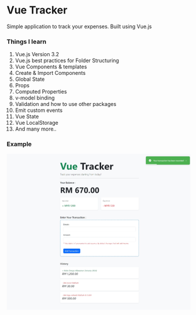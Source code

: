 # Vue Tracker

Simple application to track your expenses. Built using Vue.js

### Things I learn

1. Vue.js Version 3.2
2. Vue.js best practices for Folder Structuring
3. Vue Components & templates
4. Create & Import Components
5. Global State
6. Props
7. Computed Properties
8. v-model binding
9. Validation and how to use other packages
10. Emit custom events
11. Vue State
12. Vue LocalStorage
13. And many more..

### Example

![splash-image](public/tracker-v2.png)
